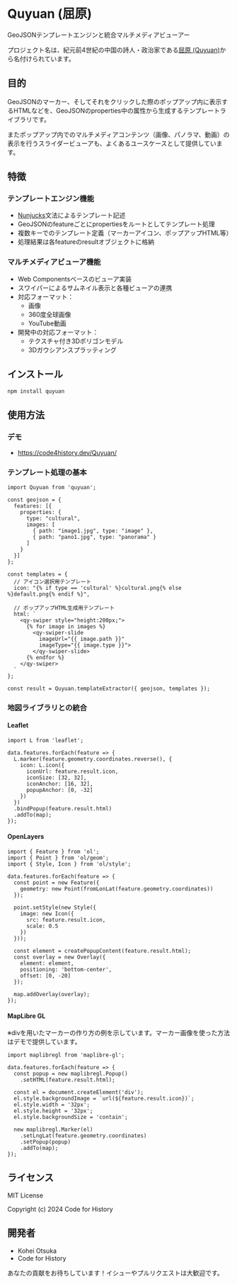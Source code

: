 # Quyuan (屈原)

GeoJSONテンプレートエンジンと統合マルチメディアビューアー

プロジェクト名は、紀元前4世紀の中国の詩人・政治家である[屈原 (Quyuan)](https://zh.wikipedia.org/wiki/%E5%B1%88%E5%8E%9F)から名付けられています。

## 目的

GeoJSONのマーカー、そしてそれをクリックした際のポップアップ内に表示するHTMLなどを、GeoJSONのproperties中の属性から生成するテンプレートライブラリです。

またポップアップ内でのマルチメディアコンテンツ（画像、パノラマ、動画）の表示を行うスライダービューアも、よくあるユースケースとして提供しています。

## 特徴

### テンプレートエンジン機能
- [Nunjucks](https://mozilla.github.io/nunjucks/)文法によるテンプレート記述
- GeoJSONのfeatureごとにpropertiesをルートとしてテンプレート処理
- 複数キーでのテンプレート定義（マーカーアイコン、ポップアップHTML等）
- 処理結果は各featureのresultオブジェクトに格納

### マルチメディアビューア機能
- Web Componentsベースのビューア実装
- スワイパーによるサムネイル表示と各種ビューアの連携
- 対応フォーマット：
  - 画像
  - 360度全球画像
  - YouTube動画
- 開発中の対応フォーマット：
  - テクスチャ付き3Dポリゴンモデル
  - 3Dガウシアンスプラッティング

## インストール

```bash
npm install quyuan
```

## 使用方法

### デモ

- https://code4history.dev/Quyuan/

### テンプレート処理の基本

```
import Quyuan from 'quyuan';

const geojson = {
  features: [{
    properties: {
      type: "cultural",
      images: [
        { path: "image1.jpg", type: "image" },
        { path: "pano1.jpg", type: "panorama" }
      ]
    }
  }]
};

const templates = {
  // アイコン選択用テンプレート
  icon: "{% if type == 'cultural' %}cultural.png{% else %}default.png{% endif %}",
  
  // ポップアップHTML生成用テンプレート
  html: `
    <qy-swiper style="height:200px;">
      {% for image in images %}
        <qy-swiper-slide 
          imageUrl="{{ image.path }}"
          imageType="{{ image.type }}">
        </qy-swiper-slide>
      {% endfor %}
    </qy-swiper>
  `
};

const result = Quyuan.templateExtractor({ geojson, templates });
```

### 地図ライブラリとの統合

#### Leaflet

```
import L from 'leaflet';

data.features.forEach(feature => {
  L.marker(feature.geometry.coordinates.reverse(), {
    icon: L.icon({
      iconUrl: feature.result.icon,
      iconSize: [32, 32],
      iconAnchor: [16, 32],
      popupAnchor: [0, -32]
    })
  })
  .bindPopup(feature.result.html)
  .addTo(map);
});
```

#### OpenLayers

```
import { Feature } from 'ol';
import { Point } from 'ol/geom';
import { Style, Icon } from 'ol/style';

data.features.forEach(feature => {
  const point = new Feature({
    geometry: new Point(fromLonLat(feature.geometry.coordinates))
  });

  point.setStyle(new Style({
    image: new Icon({
      src: feature.result.icon,
      scale: 0.5
    })
  }));

  const element = createPopupContent(feature.result.html);
  const overlay = new Overlay({
    element: element,
    positioning: 'bottom-center',
    offset: [0, -20]
  });

  map.addOverlay(overlay);
});
```

#### MapLibre GL

※divを用いたマーカーの作り方の例を示しています。マーカー画像を使った方法はデモで提供しています。
```
import maplibregl from 'maplibre-gl';

data.features.forEach(feature => {
  const popup = new maplibregl.Popup()
    .setHTML(feature.result.html);

  const el = document.createElement('div');
  el.style.backgroundImage = `url(${feature.result.icon})`;
  el.style.width = '32px';
  el.style.height = '32px';
  el.style.backgroundSize = 'contain';

  new maplibregl.Marker(el)
    .setLngLat(feature.geometry.coordinates)
    .setPopup(popup)
    .addTo(map);
});
```

## ライセンス
MIT License

Copyright (c) 2024 Code for History

## 開発者

- Kohei Otsuka
- Code for History

あなたの貢献をお待ちしています！イシューやプルリクエストは大歓迎です。